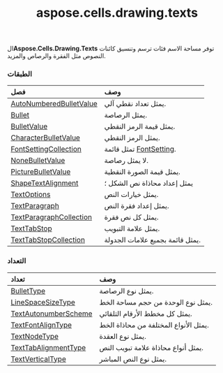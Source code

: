 ﻿---
title: aspose.cells.drawing.texts
second_title: Aspose.Cells for Python via .NET API المراجع
description:
type: docs
weight: 10
url: /ar/python-net/aspose.cells.drawing.texts/
is_root: false
---
 ال**Aspose.Cells.Drawing.Texts** توفر مساحة الاسم فئات ترسم وتنسيق كائنات النصوص مثل الفقرة والرصاص والمزيد.

###  الطبقات
| فصل| وصف|
| :- | :- |
| [AutoNumberedBulletValue](/cells/ar/python-net/aspose.cells.drawing.texts/autonumberedbulletvalue) | يمثل تعداد نقطي آلي.|
| [Bullet](/cells/ar/python-net/aspose.cells.drawing.texts/bullet) | يمثل الرصاصة.|
| [BulletValue](/cells/ar/python-net/aspose.cells.drawing.texts/bulletvalue) | يمثل قيمة الرمز النقطي.|
| [CharacterBulletValue](/cells/ar/python-net/aspose.cells.drawing.texts/characterbulletvalue) | يمثل الرمز النقطي.|
| [FontSettingCollection](/cells/ar/python-net/aspose.cells.drawing.texts/fontsettingcollection) | تمثل قائمة [FontSetting](/cells/ar/python-net/aspose.cells/fontsetting).|
| [NoneBulletValue](/cells/ar/python-net/aspose.cells.drawing.texts/nonebulletvalue) | لا يمثل رصاصة.|
| [PictureBulletValue](/cells/ar/python-net/aspose.cells.drawing.texts/picturebulletvalue) | يمثل قيمة الصورة النقطية.|
| [ShapeTextAlignment](/cells/ar/python-net/aspose.cells.drawing.texts/shapetextalignment) | يمثل إعداد محاذاة نص الشكل ؛|
| [TextOptions](/cells/ar/python-net/aspose.cells.drawing.texts/textoptions) | يمثل خيارات النص.|
| [TextParagraph](/cells/ar/python-net/aspose.cells.drawing.texts/textparagraph) | يمثل إعداد فقرة النص.|
| [TextParagraphCollection](/cells/ar/python-net/aspose.cells.drawing.texts/textparagraphcollection) |يمثل كل نص فقرة.|
| [TextTabStop](/cells/ar/python-net/aspose.cells.drawing.texts/texttabstop) | يمثل علامة التبويب.|
| [TextTabStopCollection](/cells/ar/python-net/aspose.cells.drawing.texts/texttabstopcollection) | يمثل قائمة بجميع علامات الجدولة.|


###  التعداد
| تعداد| وصف|
| :- | :- |
| [BulletType](/cells/ar/python-net/aspose.cells.drawing.texts/bullettype) | يمثل نوع الرصاصة.|
| [LineSpaceSizeType](/cells/ar/python-net/aspose.cells.drawing.texts/linespacesizetype) | يمثل نوع الوحدة من حجم مساحة الخط.|
| [TextAutonumberScheme](/cells/ar/python-net/aspose.cells.drawing.texts/textautonumberscheme) | يمثل كل مخطط الأرقام التلقائي.|
| [TextFontAlignType](/cells/ar/python-net/aspose.cells.drawing.texts/textfontaligntype) | يمثل الأنواع المختلفة من محاذاة الخط.|
| [TextNodeType](/cells/ar/python-net/aspose.cells.drawing.texts/textnodetype) | يمثل نوع العقدة.|
| [TextTabAlignmentType](/cells/ar/python-net/aspose.cells.drawing.texts/texttabalignmenttype) | يمثل أنواع محاذاة علامة تبويب النص.|
| [TextVerticalType](/cells/ar/python-net/aspose.cells.drawing.texts/textverticaltype) | يمثل نوع النص المباشر.|


